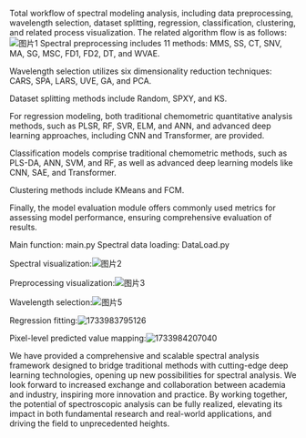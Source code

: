 Total workflow of spectral modeling analysis, including data preprocessing, wavelength selection, dataset splitting, regression, classification, clustering, and related process visualization.
The related algorithm flow is as follows:
![图片1](https://github.com/user-attachments/assets/60bf3221-b126-4dd3-b9c0-a64aae484bbc)
Spectral preprocessing includes 11 methods: MMS, SS, CT, SNV, MA, SG, MSC, FD1, FD2, DT, and WVAE. 

Wavelength selection utilizes six dimensionality reduction techniques: CARS, SPA, LARS, UVE, GA, and PCA.

Dataset splitting methods include Random, SPXY, and KS.

For regression modeling, both traditional chemometric quantitative analysis methods, such as PLSR, RF, SVR, ELM, and ANN, and advanced deep learning approaches, including CNN and Transformer, are provided.

Classification models comprise traditional chemometric methods, such as PLS-DA, ANN, SVM, and RF, as well as advanced deep learning models like CNN, SAE, and Transformer.

Clustering methods include KMeans and FCM.

Finally, the model evaluation module offers commonly used metrics for assessing model performance, ensuring comprehensive evaluation of results.


Main function: main.py
Spectral data loading: DataLoad.py

Spectral visualization:![图片2](https://github.com/user-attachments/assets/4f5a00c9-ebde-45a5-b433-26b457c2bc0b)

Preprocessing visualization:![图片3](https://github.com/user-attachments/assets/1fadcbaa-3d9f-4b46-a0ac-cc43e1d0e47b)

Wavelength selection:![图片5](https://github.com/user-attachments/assets/e6b238cd-69e9-420d-ae38-050875b37e45)

Regression fitting:![1733983795126](https://github.com/user-attachments/assets/3c36ef3c-dae6-4263-8342-29ddc9ab7a7c)

Pixel-level predicted value mapping:![1733984207040](https://github.com/user-attachments/assets/ca3346be-a21f-4294-b649-4f2c2c58da6b)

We have provided a comprehensive and scalable spectral analysis framework designed to bridge traditional methods with cutting-edge deep learning technologies, opening up new possibilities for spectral analysis. We look forward to increased exchange and collaboration between academia and industry, inspiring more innovation and practice.   By working together, the potential of spectroscopic analysis can be fully realized, elevating its impact in both fundamental research and real-world applications, and driving the field to unprecedented heights.
